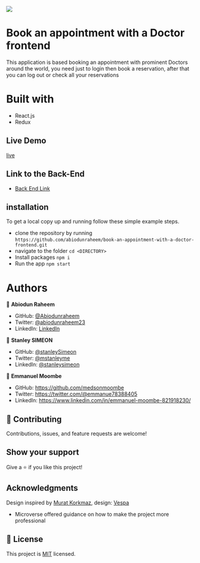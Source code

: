 ![](https://img.shields.io/badge/Microverse-blueviolet)
# Book an appointment with a Doctor frontend
This application is based booking an appointment with prominent Doctors around the world, you need just to login then book a reservation, after that you can log out or check all your reservations

# Built with
- React.js
- Redux

## Live Demo
[live]()


## Link to the Back-End

- [Back End Link]()

## installation

To get a local copy up and running follow these simple example steps.

- clone the repository by running
  ``` https://github.com/abiodunraheem/book-an-appointment-with-a-doctor-frontend.git ```
- navigate to the folder
  ``` cd <DIRECTORY> ```
- Install packages
  ``` npm i ```
- Run the app
  ``` npm start ```

# Authors

👤 **Abiodun Raheem**

- GitHub: [@Abiodunraheem](https://github.com/Abiodunraheem)
- Twitter: [@abiodunraheem23](https://twitter.com/abiodunraheem23)
- LinkedIn: [LinkedIn](https://www.linkedin.com/in/abiodun-raheem)

👤 **Stanley SIMEON**

- GitHub: [@stanleySimeon](https://github.com/stanleySimeon)
- Twitter: [@mstanleyme](https://twitter.com/mstanleyme)
- LinkedIn: [@stanleysimeon](https://www.linkedin.com/in/stanleysimeon/)

👤 **Emmanuel Moombe**

- GitHub: https://github.com/medsonmoombe
- Twitter: https://twitter.com/@emmanue78388405
- LinkedIn: https://www.linkedin.com/in/emmanuel-moombe-821918230/

## :handshake: Contributing
Contributions, issues, and feature requests are welcome!
## Show your support
Give a :star:️ if you like this project!
## Acknowledgments
Design inspired by [Murat Korkmaz](https://www.behance.net/muratk), design: [Vespa](https://www.behance.net/gallery/26425031/Vespa-Responsive-Redesign)

- Microverse offered guidance on how to make the project more professional

## 📝 License

This project is [MIT](./LICENSE) licensed.
